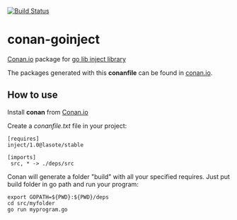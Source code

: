 [![Build Status](https://travis-ci.org/lasote/conan-libcurl.svg)](https://travis-ci.org/lasote/conan-libcurl)


# conan-goinject

[Conan.io](https://conan.io) package for [go lib inject library](https://github.com/codegangsta/inject) 

The packages generated with this **conanfile** can be found in [conan.io](https://conan.io/source/inject/1.0/lasote/stable).

## How to use

Install **conan** from [Conan.io](https://conan.io)

Create a *conanfile.txt* file in your project:
    
    [requires]
    inject/1.0@lasote/stable
    
    [imports]
	 src, * -> ./deps/src 

Conan will generate a folder "build" with all your specified requires. Just put build folder in go path and run your program:

	export GOPATH=${PWD}:${PWD}/deps
	cd src/myfolder
	go run myprogram.go

